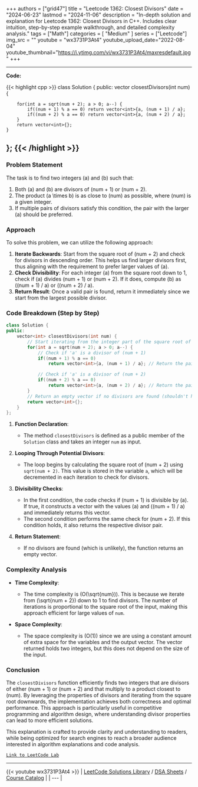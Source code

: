 
+++
authors = ["grid47"]
title = "Leetcode 1362: Closest Divisors"
date = "2024-06-23"
lastmod = "2024-11-06"
description = "In-depth solution and explanation for Leetcode 1362: Closest Divisors in C++. Includes clear intuition, step-by-step example walkthrough, and detailed complexity analysis."
tags = ["Math"]
categories = [
    "Medium"
]
series = ["Leetcode"]
img_src = ""
youtube = "wx3731P3At4"
youtube_upload_date="2022-08-04"
youtube_thumbnail="https://i.ytimg.com/vi/wx3731P3At4/maxresdefault.jpg"
+++



---
**Code:**

{{< highlight cpp >}}
class Solution {
public:
    vector<int> closestDivisors(int num) {
        
        for(int a = sqrt(num + 2); a > 0; a--) {
            if((num + 1) % a == 0) return vector<int>{a, (num + 1) / a};
            if((num + 2) % a == 0) return vector<int>{a, (num + 2) / a};            
        }
        return vector<int>{};
    }
};
{{< /highlight >}}
---


### Problem Statement
The task is to find two integers \(a\) and \(b\) such that:
1. Both \(a\) and \(b\) are divisors of \(num + 1\) or \(num + 2\).
2. The product \(a \times b\) is as close to \(num\) as possible, where \(num\) is a given integer.
3. If multiple pairs of divisors satisfy this condition, the pair with the larger \(a\) should be preferred.

### Approach
To solve this problem, we can utilize the following approach:
1. **Iterate Backwards**: Start from the square root of \(num + 2\) and check for divisors in descending order. This helps us find larger divisors first, thus aligning with the requirement to prefer larger values of \(a\).
2. **Check Divisibility**: For each integer \(a\) from the square root down to 1, check if \(a\) divides \(num + 1\) or \(num + 2\). If it does, compute \(b\) as \((num + 1) / a\) or \((num + 2) / a\).
3. **Return Result**: Once a valid pair is found, return it immediately since we start from the largest possible divisor.

### Code Breakdown (Step by Step)

```cpp
class Solution {
public:
    vector<int> closestDivisors(int num) {
        // Start iterating from the integer part of the square root of (num + 2)
        for(int a = sqrt(num + 2); a > 0; a--) {
            // Check if 'a' is a divisor of (num + 1)
            if((num + 1) % a == 0) 
                return vector<int>{a, (num + 1) / a}; // Return the pair {a, b}

            // Check if 'a' is a divisor of (num + 2)
            if((num + 2) % a == 0) 
                return vector<int>{a, (num + 2) / a}; // Return the pair {a, b}
        }
        // Return an empty vector if no divisors are found (shouldn't happen)
        return vector<int>{};
    }
};
```

1. **Function Declaration**:
   - The method `closestDivisors` is defined as a public member of the `Solution` class and takes an integer `num` as input.

2. **Looping Through Potential Divisors**:
   - The loop begins by calculating the square root of \(num + 2\) using `sqrt(num + 2)`. This value is stored in the variable `a`, which will be decremented in each iteration to check for divisors.

3. **Divisibility Checks**:
   - In the first condition, the code checks if \(num + 1\) is divisible by \(a\). If true, it constructs a vector with the values \(a\) and \((num + 1) / a\) and immediately returns this vector.
   - The second condition performs the same check for \(num + 2\). If this condition holds, it also returns the respective divisor pair.

4. **Return Statement**:
   - If no divisors are found (which is unlikely), the function returns an empty vector.

### Complexity Analysis
- **Time Complexity**:
  - The time complexity is \(O(\sqrt{num})\). This is because we iterate from \(\sqrt{num + 2}\) down to 1 to find divisors. The number of iterations is proportional to the square root of the input, making this approach efficient for large values of `num`.

- **Space Complexity**:
  - The space complexity is \(O(1)\) since we are using a constant amount of extra space for the variables and the output vector. The vector returned holds two integers, but this does not depend on the size of the input.

### Conclusion
The `closestDivisors` function efficiently finds two integers that are divisors of either \(num + 1\) or \(num + 2\) and that multiply to a product closest to \(num\). By leveraging the properties of divisors and iterating from the square root downwards, the implementation achieves both correctness and optimal performance. This approach is particularly useful in competitive programming and algorithm design, where understanding divisor properties can lead to more efficient solutions.

This explanation is crafted to provide clarity and understanding to readers, while being optimized for search engines to reach a broader audience interested in algorithm explanations and code analysis.


[`Link to LeetCode Lab`](https://leetcode.com/problems/closest-divisors/description/)

---
{{< youtube wx3731P3At4 >}}
| [LeetCode Solutions Library](https://grid47.xyz/leetcode/) / [DSA Sheets](https://grid47.xyz/sheets/) / [Course Catalog](https://grid47.xyz/courses/) |
| --- |
